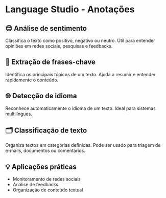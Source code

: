 # Language Studio - Anotações

## 😊 Análise de sentimento
Classifica o texto como positivo, negativo ou neutro. Útil para entender opiniões em redes sociais, pesquisas e feedbacks.

## 🔑 Extração de frases-chave
Identifica os principais tópicos de um texto. Ajuda a resumir e entender rapidamente o conteúdo.

## 🌐 Detecção de idioma
Reconhece automaticamente o idioma de um texto. Ideal para sistemas multilíngues.

## 🗂️ Classificação de texto
Organiza textos em categorias definidas. Pode ser usado para triagem de e-mails, documentos ou comentários.

## 💡 Aplicações práticas
- Monitoramento de redes sociais
- Análise de feedbacks
- Organização de conteúdo textual

